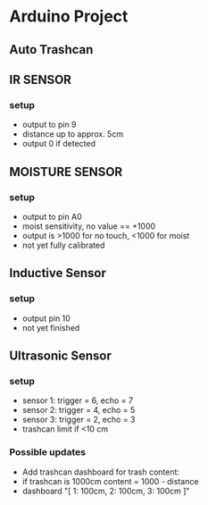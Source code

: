 # Arduino Project
  ## Auto Trashcan

## IR SENSOR

### setup
 - output to pin 9
 - distance up to approx. 5cm
 - output 0 if detected
 
## MOISTURE SENSOR

### setup
 - output to pin A0
 - moist sensitivity, no value == +1000
 - output is >1000 for no touch, <1000 for moist
 - not yet fully calibrated

## Inductive Sensor

### setup
 - output pin 10
 - not yet finished

## Ultrasonic Sensor

### setup
 - sensor 1: trigger = 6, echo = 7
 - sensor 2: trigger = 4, echo = 5
 - sensor 3: trigger = 2, echo = 3
 - trashcan limit if <10 cm

### Possible updates
 - Add trashcan dashboard for trash content: 
 - if trashcan is 1000cm  content = 1000 - distance
 - dashboard "[ 1: 100cm, 2: 100cm, 3: 100cm ]" 
